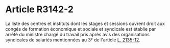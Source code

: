 # Article R3142-2

 

La liste des centres et instituts dont les stages et sessions ouvrent droit aux congés de formation économique et sociale et syndicale est établie par arrêté du ministre chargé du travail pris après avis des organisations syndicales de salariés mentionnées au 3° de l'article [L. 2135-12][1].

 [1]: /affichCodeArticle.do?cidTexte=LEGITEXT000006072050&idArticle=LEGIARTI000028689585&dateTexte=&categorieLien=cid